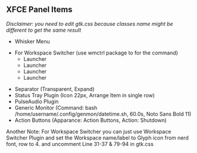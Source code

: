 XFCE Panel Items
---
*Disclaimer: you need to edit gtk.css because classes name might be different to get the same result*

- Whisker Menu
* For Workspace Switcher (use wmctrl package to for the command)
  - Launcher
  - Launcher
  - Launcher
  - Launcher
- Separator (Transparent, Expand)
- Status Tray Plugin (Icon 22px, Arrange Item in single row)
- PulseAudio Plugin
- Generic Monitor (Command: bash /home/username/.config/genmon/datetime.sh, 60.0s, Noto Sans Bold 11)
- Action Buttons (Apparance: Action Buttons, Action: Shutdown)

Another Note: For Workspace Switcher you can just use Workspace Switcher Plugin and set the Workspace name/label to Glyph icon from nerd font, row to 4. and uncomment Line 31-37 & 79-94 in gtk.css

